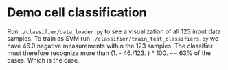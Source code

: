 # Demo cell classification

Run `./classifier/data_loader.py` to see a visualization of all 123 input data samples.
To train as SVM run `./classifier/train_test_classifiers.py` we have 46.0 negative
measurements within the 123 samples. The classifier must therefore 
recognize more than (1. - 46./123. ) * 100. ~~ 63% of the cases.
Which is the case.
